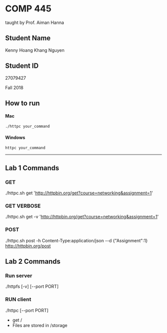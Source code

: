 # COMP 445
taught by Prof. Aiman Hanna

## Student Name
Kenny Hoang Khang Nguyen

## Student ID
27079427

Fall 2018

## How to run

#### Mac

`./httpc your_command`

#### Windows

`httpc your_command`

---

## Lab 1 Commands

### GET

./httpc.sh get 'http://httpbin.org/get?course=networking&assignment=1'

### GET VERBOSE

./httpc.sh get -v 'http://httpbin.org/get?course=networking&assignment=1'

### POST

./httpc.sh post -h Content-Type:application/json --d {"Assignment":1} http://httpbin.org/post

## Lab 2 Commands

### Run server

./httpfs [-v] [--port PORT]

### RUN client

./httpc [--port PORT]

  - get /
  - Files are stored in /storage